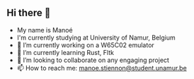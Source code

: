 ## Hi there 👋

- My name is Manoé
- I'm currently studying at University of Namur, Belgium
- 🔭 I’m currently working on a W65C02 emulator
- 🌱 I’m currently learning Rust, Fltk
- 👯 I’m looking to collaborate on any engaging project
- 📫 How to reach me: manoe.stiennon@student.unamur.be
